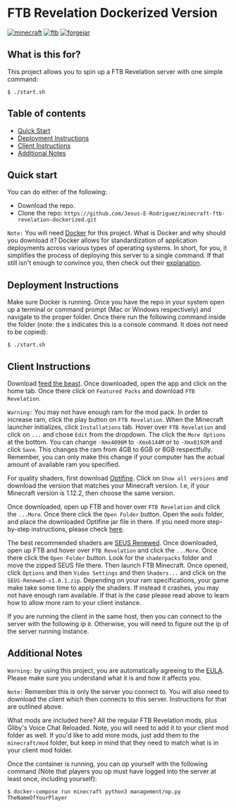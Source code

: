 # FTB Revelation Dockerized Version
[![minecraft](https://img.shields.io/badge/minecraft-1.12.2-green.svg)](https://www.minecraft.net/en-us)
[![ftb](https://img.shields.io/badge/ftb-3.4.0-orange.svg)](https://www.feed-the-beast.com/)
[![forgejar](https://img.shields.io/badge/forgejar-1.12.2.14.23.5.28.46-purple.svg)](https://www.feed-the-beast.com/modpack/ftb_revelation)


## What is this for?
This project allows you to spin up a FTB Revelation server with one simple command:

    $ ./start.sh
    
## Table of contents
- [Quick Start](#quick-start)
- [Deployment Instructions](#deployment-instructions)
- [Client Instructions](#client-instructions)
- [Additional Notes](#additional-notes)

## Quick start
You can do either of the following:
- Download the repo.
- Clone the repo: `https://github.com/Jesus-E-Rodriguez/minecraft-ftb-revelation-dockerized.git`

`Note:` You will need [Docker](https://www.docker.com/products/docker-desktop) for this project. 
What is Docker and why should you download it? Docker allows for standardization of application 
deployments across various types of operating systems. In short, for you, it simplifies the 
process of deploying this server to a single command. If that still isn't enough to convince 
you, then check out their [explanation](https://www.docker.com/resources/what-container).

## Deployment Instructions
Make sure Docker is running. Once you have the repo in your system open up a terminal or 
command prompt (Mac or Windows respectively) and navigate to the proper folder. Once there
run the following command inside the folder (note: the `$` indicates this is a console 
command. It does not need to be copied):

    $ ./start.sh

## Client Instructions
Download [feed the beast](https://www.feed-the-beast.com/). Once downloaded, open the app
and click on the home tab. Once there click on `Featured Packs` and download `FTB Revelation`.

`Warning:` You may not have enough ram for the mod pack. In order to increase ram,
click the play button on `FTB Revelation`. When the Minecraft launcher initializes, 
click `Installations` tab. Hover over `FTB Revelation` and click on `...` and chose 
`Edit` from the dropdown. The click the `More Options` at the bottom. You can 
change `-Xmx4096M` to `-Xmx6144M` or to `-Xmx8192M` and click `Save`. This changes the ram
from 4GB to 6GB or 8GB respectfully. Remember, you can only make this change
if your computer has the actual amount of available ram you specified.

For quality shaders, first download [Optifine](https://optifine.net/downloads).
Click on `Show all versions` and download the version that matches your Minecraft version.
I.e, if your Minecraft version is 1.12.2, then choose the same version.

Once downloaded, open up FTB and hover over `FTB Revelation` and click the `...More`. Once there click the
`Open Folder` button. Open the `mods` folder, and place the downloaded Optifine jar file in there. 
If you need more step-by-step instructions, please check [here](https://ftb.gamepedia.com/Shaders_(programs)).

The best recommended shaders are [SEUS Renewed](https://www.sonicether.com/seus/).
Once downloaded, open up FTB and hover over `FTB Revelation` and click the `...More`. Once there click the 
`Open Folder` button. Look for the `shaderpacks` folder and move the zipped SEUS file there. 
Then launch FTB Minecraft. Once opened, click `Options` and then `Video Settings` and then `Shaders...`
and click on the `SEUS-Renewed-v1.0.1.zip`. Depending on your ram specifications, your game
make take some time to apply the shaders. If instead it crashes, you may not have enough 
ram available. If that is the case please read above to learn how to allow more ram to your client instance.

If you are running the client in the same host, then you can connect to the server with the following
ip `0`. Otherwise, you will need to figure out the ip of the server running instance.

## Additional Notes

`Warning:` by using this project, you are automatically agreeing to the [EULA](https://account.mojang.com/documents/minecraft_eula). Please make sure you
understand what it is and how it affects you.

`Note:` Remember this is only the server you connect to. You will also need to download the client 
which then connects to this server. Instructions for that are outlined above.

What mods are included here? All the regular FTB Revelation mods, plus Gliby's Voice Chat Reloaded. 
Note, you will need to add it to your client mod folder as well. If you'd like to add more mods,
just add them to the `minecraft/mod` folder, but keep in mind that they need to match what is in 
your client mod folder.

Once the container is running, you can op yourself with the following command 
(Note that players you op must have logged into the server at least once, including yourself):

    $ docker-compose run minecraft python3 management/op.py TheNameOfYourPlayer